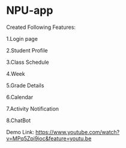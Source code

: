 # NPU-app
Created Following Features:

1.Login page

2.Student Profile

3.Class Schedule

4.Week

5.Grade Details

6.Calendar

7.Activity Notification

8.ChatBot

 Demo Link: https://www.youtube.com/watch?v=MPq5Zpi9ioc&feature=youtu.be
